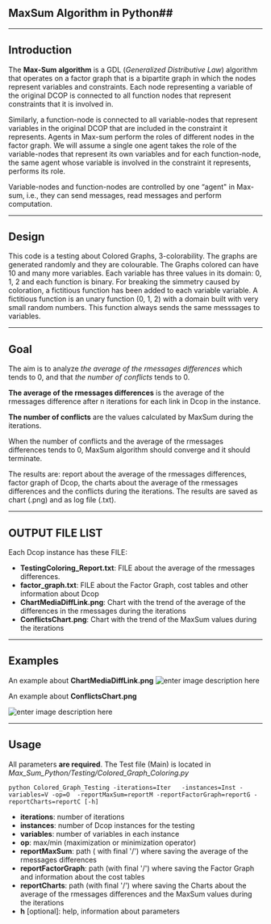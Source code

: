 ﻿## MaxSum Algorithm in Python##

----------


## Introduction ##

The **Max-Sum algorithm** is a GDL (_Generalized Distributive Law_) algorithm that operates on a factor graph that is a bipartite graph in which the nodes represent variables and constraints. Each node representing a variable of the original DCOP is connected to all function nodes that represent constraints that it is involved in.

Similarly, a function-node is connected to all variable-nodes that represent variables in the original DCOP that are included in the constraint it represents. Agents in Max-sum perform the roles of different nodes in the factor graph. We will assume a single one agent takes the role of the variable-nodes that represent its own variables and for each function-node, the same agent whose variable is involved in the constraint it represents, performs its role. 

Variable-nodes and function-nodes are controlled by one “agent" in Max-sum, i.e., they can send messages, read messages and perform computation.

----------------
## Design ##

This code is a testing about Colored Graphs, 3-colorability. The graphs are generated randomly and they are colourable.
The Graphs colored can have 10 and many more variables. Each variable has three values in its domain: 0, 1, 2 and each function is binary. For breaking the simmetry caused by coloration, a fictitious function has been added to each variable variable. A fictitious function is an unary function (0, 1, 2) with a domain built with very small random numbers. This function always sends the same messsages to variables. 

----------
## Goal ##

The aim is to analyze _the average of the rmessages differences_ which tends to 0, and that _the number of conflicts_ tends to 0. 

**The average of the rmessages differences** is the average of the rmessages difference after n iterations for each link in Dcop in the instance.

**The number of conflicts** are the values calculated by MaxSum  during the iterations.

When the number of conflicts and the average of the rmessages differences tends to 0, MaxSum algorithm should converge and it should terminate.

The results are: report about the average of the rmessages differences,  factor graph of Dcop, the charts about the average of the rmessages differences and the conflicts during the iterations. The results are saved as chart (.png) and as log file (.txt).

----------

## OUTPUT FILE LIST ##
Each Dcop instance has these FILE:

 - **TestingColoring_Report.txt**:  FILE about the average of the rmessages differences. 
 - **factor_graph.txt**:  FILE about the Factor Graph, cost tables and other information about Dcop
 - **ChartMediaDiffLink.png**:  Chart with the trend of the average of the differences in the rmessages during the iterations 
 - **ConflictsChart.png**:  Chart with the trend of the MaxSum values during the iterations 

----------

## Examples ##

An example about **ChartMediaDiffLink.png**
![enter image description here](https://lh3.googleusercontent.com/Lyt3Y_I10kLt-4vzOaNXACTJJfzDOLbmSeYlIqaJFEN6qfQq4fUygKAyFY1HQw7cQrfWvtDsvmMe=s800 "ChartMediaDiffLink_RUN_0.png")

An example about **ConflictsChart.png**

![enter image description here](https://lh3.googleusercontent.com/JyYrQXxgLmEHyQACzC1IoMKp5tz0bdz1p1yDZDF6Qg7VQLxHq5t5I_h0Fx9UFxf_q9ZgSQp1Lo7s=s800 "ConflictsChart_RUN_0.png")


----------

## Usage ##

All parameters **are required**. The Test file (Main) is located in _Max_Sum_Python/Testing/Colored_Graph_Coloring.py_
```
python Colored_Graph_Testing -iterations=Iter   -instances=Inst -variables=V -op=O  -reportMaxSum=reportM -reportFactorGraph=reportG -reportCharts=reportC [-h]
```

 - **iterations**: number of iterations
 - **instances**: number of Dcop instances for the testing
 -  **variables**: number of variables in each instance
 -  **op**: max/min (maximization or minimization operator) 
 -  **reportMaxSum**: path ( with final '/')  where saving the average of the rmessages differences
 -  **reportFactorGraph**: path (with final '/') where saving the Factor Graph and information about the cost tables 
 -  **reportCharts**: path (with final '/') where saving the Charts about the average of the rmessages differences and  the MaxSum values during the iterations 
 - **h** [optional]: help, information about parameters

